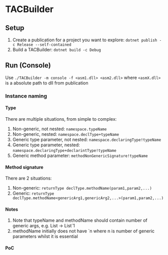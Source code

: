 # TACBuilder 

## Setup 

1. Create a publication for a project you want to explore: `dotnet publish -c Release --self-contained`
2. Build a TACBuilder: `dotnet build -c Debug`

## Run (Console) 

Use `./TACBuilder -m console -f <asm1.dll> <asm2.dll>` where `<asmX.dll>` is a absolute path to dll from publication


### Instance naming 

#### Type 

There are multiple situations, from simple to complex: 

1. Non-generic, not nested: `namespace.typeName`
2. Non-generic, nested: `namespace.declType+typeName`
3. Generic type parameter, not nested: `namespace.declaringType!typeName`
4. Generic type parameter, nested: `namespace.declaringType+declarintType!typeName`
5. Generic method parameter: `methodNonGenericSignature!typeName`

#### Method signature

There are 2 situations: 

1. Non-generic: `returnType declType.methodName(param1,param2,...)`
2. Generic: `returnType declType.methodName<genericArg1,genericArg2,...>(param1,param2,...)`

#### Notes

1. Note that typeName and methodName should contain number of generic args, e.g. List<T> -> List`1
2. methodName initially does not have \`n where n is number of generic parameters whilst it is essential 

#### PoC


